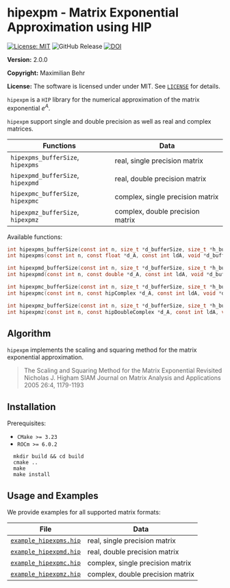# hipexpm - Matrix Exponential Approximation using HIP

 [![License: MIT](https://img.shields.io/badge/License-MIT-yellow.svg)](https://opensource.org/licenses/MIT)
 ![GitHub Release](https://img.shields.io/github/v/release/maximilianbehr/hipexpm?display_name=release&style=flat)
 [![DOI](https://zenodo.org/badge/759517627.svg)](https://zenodo.org/doi/10.5281/zenodo.10844531)



**Version:** 2.0.0

**Copyright:** Maximilian Behr

**License:** The software is licensed under under MIT. See [`LICENSE`](LICENSE) for details.

`hipexpm` is a `HIP` library for the numerical approximation of the matrix exponential $e^A$.

`hipexpm` support single and double precision as well as real and complex matrices.


| Functions                          | Data                             |
| -----------------------------------|----------------------------------|
| `hipexpms_bufferSize`, `hipexpms`  | real, single precision matrix    |
| `hipexpmd_bufferSize`, `hipexpmd`  | real, double precision matrix    |
| `hipexpmc_bufferSize`, `hipexpmc`  | complex, single precision matrix |
| `hipexpmz_bufferSize`, `hipexpmz`  | complex, double precision matrix |


Available functions:

```C
int hipexpms_bufferSize(const int n, size_t *d_bufferSize, size_t *h_bufferSize);
int hipexpms(const int n, const float *d_A, const int ldA, void *d_buffer, void *h_buffer, float *d_expmA, const int ldexpmA);
```
```C
int hipexpmd_bufferSize(const int n, size_t *d_bufferSize, size_t *h_bufferSize);
int hipexpmd(const int n, const double *d_A, const int ldA, void *d_buffer, void *h_buffer, double *d_expmA, const int ldexpmA);
```
```C
int hipexpmc_bufferSize(const int n, size_t *d_bufferSize, size_t *h_bufferSize);
int hipexpmc(const int n, const hipComplex *d_A, const int ldA, void *d_buffer, void *h_buffer, hipComplex *d_expmA, const int ldexpmA);
```
```C
int hipexpmz_bufferSize(const int n, size_t *d_bufferSize, size_t *h_bufferSize);
int hipexpmz(const int n, const hipDoubleComplex *d_A, const int ldA, void *d_buffer, void *h_buffer, hipDoubleComplex *d_expmA, const int ldexpmA);
```



## Algorithm

`hipexpm` implements the scaling and squaring method for the matrix exponential approximation. 

> The Scaling and Squaring Method for the Matrix Exponential Revisited
Nicholas J. Higham
SIAM Journal on Matrix Analysis and Applications 2005 26:4, 1179-1193 


## Installation

Prerequisites:
 * `CMake >= 3.23`
 * `ROCm >= 6.0.2`

```shell
  mkdir build && cd build
  cmake ..
  make
  make install
```

## Usage and Examples

We provide examples for all supported matrix formats:

  
| File                                           | Data                             |
| -----------------------------------------------|----------------------------------|
| [`example_hipexpms.hip`](example_hipexpms.hip) | real, single precision matrix    |
| [`example_hipexpmd.hip`](example_hipexpmd.hip) | real, double precision matrix    |
| [`example_hipexpmc.hip`](example_hipexpmc.hip) | complex, single precision matrix |
| [`example_hipexpmz.hip`](example_hipexpmz.hip) | complex, double precision matrix |

